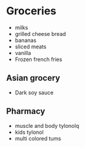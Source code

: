 # Groceries

- milks
- grilled cheese bread
- bananas
- sliced meats
- vanilla
- Frozen french fries

## Asian grocery

- Dark soy sauce

## Pharmacy

- muscle and body tylonolq
- kids tylonol
- multi colored tums
